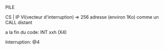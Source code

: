 PILE

CS | IP
VI(vecteur d'interruption) => 256 adresse (environ 1Ko)
comme un CALL distant

a la fin du code:
INT xxh (X4)

Interruption: @4

